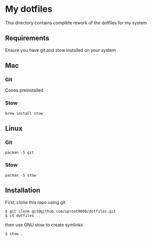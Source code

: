 # My dotfiles

This directory contains complete rework of the dotfiles for my system

## Requirements

Ensure you have git and stow installed on your system

## Mac

### Git
Cones preinstalled

### Stow

```
brew install stow
```

## Linux

### Git
```
pacman -S git
```

### Stow

```
pacman -S stow
```

## Installation

First, clone this repo using git

```
$ git clone git@github.com/uproot9608/dotfiles.git
$ cd dotfiles
```

then use GNU stow to create symlinks

```
$ stow .
```
